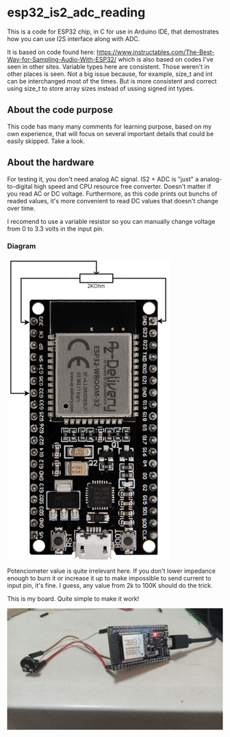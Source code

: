 # esp32_is2_adc_reading

This is a code for ESP32 chip, in C for use in Arduino IDE, that demostrates how you can use I2S interface along with ADC.

It is based on code found here: https://www.instructables.com/The-Best-Way-for-Sampling-Audio-With-ESP32/ which is also based on codes I've seen in other sites.
Variable types here are consistent. Those weren't in other places is seen. Not a big issue because, for example, size_t and int can be interchanged most of the times. But is more consistent and correct using size_t to store array sizes instead of ussing signed int types.

## About the code purpose
This code has many many comments for learning purpose, based on my own experience, that will focus on several important details that could be easily skipped. Take a look.

## About the hardware
For testing it, you don't need analog AC signal. IS2 + ADC is "just" a analog-to-digital high speed and CPU resource free converter. Doesn't matter if you read AC or DC voltage. Furthermore, as this code prints out bunchs of readed values, it's more convenient to read DC values that doesn't change over time.

I recomend to use a variable resistor so you can manually change voltage from 0 to 3.3 volts in the input pin.

### Diagram

![ESP32 I2S ADC Demo Diagram](https://github.com/silderan/esp32_is2_adc_reading/blob/main/esp32_i2s_adc_read/esp21_i2s_adc_demo.png?raw=true)

Potenciometer value is quite irrelevant here. If you don't lower impedance enough to burn it or increase it up to make impossible to send current to input pin, it's fine.
I guess, any value from 2k to 100K should do the trick.


This is my board. Quite simple to make it work!

![ESP32 I2S ADC Demo Diagram](https://github.com/silderan/esp32_is2_adc_reading/blob/main/esp32_i2s_adc_read/esp32_i2s_adc_read_demo_real_.jpeg?raw=true)
